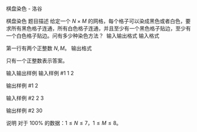 



棋盘染色 - 洛谷














棋盘染色
题目描述
给定一个 $N \times M$ 的网格，每个格子可以染成黑色或者白色，要求所有黑色格子连通，所有白色格子连通，并且至少有一个黑色格子贴边，至少有一个白色格子贴边。问有多少种染色方法？ 
输入输出格式
输入格式

第一行有两个正整数 $N, M$。
输出格式

只有一个正整数表示答案。

输入输出样例
输入样例 #1
1 2   

输出样例 #1
2   

输入样例 #2
2 3

输出样例 #2
30

说明
对于 $100 \%$ 的数据：$1 \le N \le 7$，$1 \le M \le 8$。







